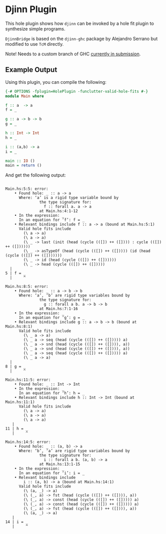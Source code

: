 Djinn Plugin
=================


This hole plugin shows how `djinn` can be invoked by a hole fit plugin to synthesize simple programs.

`DjinnBridge` is based on the `djinn-ghc` package by Alejandro Serrano but modified to use `TcM` directly.

Note! Needs to a custom branch of GHC [currently in submission](https://gitlab.haskell.org/ghc/ghc/merge_requests/153).

Example Output
-----------------

Using this plugin, you can compile the following:

```haskell
{-# OPTIONS -fplugin=HolePlugin -funclutter-valid-hole-fits #-}
module Main where

f :: a  -> a
f = _

g :: a -> b -> b
g = _

h :: Int -> Int
h = _

i :: (a,b) -> a
i = _

main :: IO ()
main = return ()
```


And get the following output:

```

Main.hs:5:5: error:
    • Found hole: _ :: a -> a
      Where: ‘a’ is a rigid type variable bound by
               the type signature for:
                 f :: forall a. a -> a
               at Main.hs:4:1-12
    • In the expression: _
      In an equation for ‘f’: f = _
    • Relevant bindings include f :: a -> a (bound at Main.hs:5:1)
      Valid hole fits include
        (\ a -> a)
        (\ a -> a)
        (\ _ -> last (init (head (cycle (([]) ++ ([]))) : cycle (([]) ++ ([])))))
        (\ _ -> asTypeOf (head (cycle (([]) ++ ([])))) (id (head (cycle (([]) ++ ([]))))))
        (\ _ -> id (head (cycle (([]) ++ ([])))))
        (\ _ -> head (cycle (([]) ++ ([]))))
  |
5 | f = _
  |     ^

Main.hs:8:5: error:
    • Found hole: _ :: a -> b -> b
      Where: ‘a’, ‘b’ are rigid type variables bound by
               the type signature for:
                 g :: forall a b. a -> b -> b
               at Main.hs:7:1-16
    • In the expression: _
      In an equation for ‘g’: g = _
    • Relevant bindings include g :: a -> b -> b (bound at Main.hs:8:1)
      Valid hole fits include
        (\ _ a -> a)
        (\ _ a -> seq (head (cycle (([]) ++ ([])))) a)
        (\ _ a -> snd (head (cycle (([]) ++ ([]))), a))
        (\ _ a -> snd (head (cycle (([]) ++ ([]))), a))
        (\ _ a -> seq (head (cycle (([]) ++ ([])))) a)
        (\ _ a -> a)
  |
8 | g = _
  |     ^

Main.hs:11:5: error:
    • Found hole: _ :: Int -> Int
    • In the expression: _
      In an equation for ‘h’: h = _
    • Relevant bindings include h :: Int -> Int (bound at Main.hs:11:1)
      Valid hole fits include
        (\ a -> a)
        (\ a -> a)
        (\ a -> a)
   |
11 | h = _
   |     ^

Main.hs:14:5: error:
    • Found hole: _ :: (a, b) -> a
      Where: ‘b’, ‘a’ are rigid type variables bound by
               the type signature for:
                 i :: forall a b. (a, b) -> a
               at Main.hs:13:1-15
    • In the expression: _
      In an equation for ‘i’: i = _
    • Relevant bindings include
        i :: (a, b) -> a (bound at Main.hs:14:1)
      Valid hole fits include
        (\ (a, _) -> a)
        (\ (_, a) -> fst (head (cycle (([]) ++ ([]))), a))
        (\ (_, a) -> const (head (cycle (([]) ++ ([])))) a)
        (\ (_, a) -> const (head (cycle (([]) ++ ([])))) a)
        (\ (_, a) -> fst (head (cycle (([]) ++ ([]))), a))
        (\ (a, _) -> a)
   |
14 | i = _
   |     ^
```
